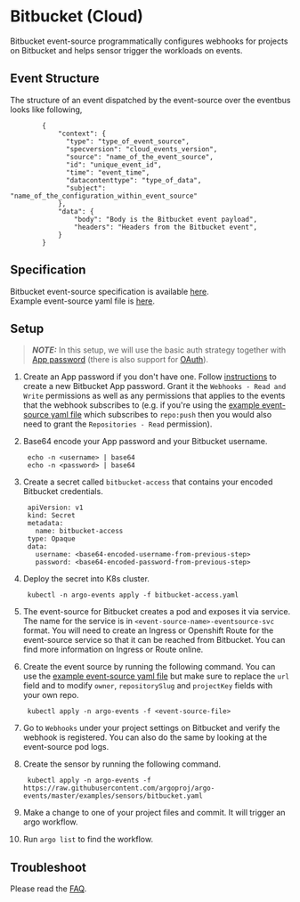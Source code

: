 # Bitbucket (Cloud)

Bitbucket event-source programmatically configures webhooks for projects on Bitbucket and helps sensor trigger the workloads on events.

## Event Structure

The structure of an event dispatched by the event-source over the eventbus looks like following,

            {
                "context": {
                  "type": "type_of_event_source",
                  "specversion": "cloud_events_version",
                  "source": "name_of_the_event_source",
                  "id": "unique_event_id",
                  "time": "event_time",
                  "datacontenttype": "type_of_data",
                  "subject": "name_of_the_configuration_within_event_source"
                },
                "data": {
                  	"body": "Body is the Bitbucket event payload",
                  	"headers": "Headers from the Bitbucket event",
                }
            }

## Specification

Bitbucket event-source specification is available [here](https://github.com/argoproj/argo-events/blob/master/api/event-source.md#bitbucketeventsource). <br />
Example event-source yaml file is [here](https://github.com/argoproj/argo-events/blob/master/examples/event-sources/bitbucket.yaml).

## Setup

> **_NOTE:_** In this setup, we will use the basic auth strategy together with [App password](https://support.atlassian.com/bitbucket-cloud/docs/app-passwords/) (there is also support for [OAuth](https://support.atlassian.com/bitbucket-cloud/docs/use-oauth-on-bitbucket-cloud/)). 

1. Create an App password if you don't have one. Follow [instructions](https://support.atlassian.com/bitbucket-cloud/docs/app-passwords/) to create a new Bitbucket App password.
   Grant it the `Webhooks - Read and Write` permissions as well as any permissions that applies to the events that the webhook subscribes to (e.g. if you're using the [example event-source yaml file](https://github.com/argoproj/argo-events/blob/master/examples/event-sources/bitbucket.yaml) which subscribes to `repo:push` then you would also need to grant the `Repositories - Read` permission). 

1. Base64 encode your App password and your Bitbucket username.

        echo -n <username> | base64
        echo -n <password> | base64

1. Create a secret called `bitbucket-access` that contains your encoded Bitbucket credentials.

        apiVersion: v1
        kind: Secret
        metadata:
          name: bitbucket-access
        type: Opaque
        data:
          username: <base64-encoded-username-from-previous-step>
          password: <base64-encoded-password-from-previous-step>

1. Deploy the secret into K8s cluster.

        kubectl -n argo-events apply -f bitbucket-access.yaml

1. The event-source for Bitbucket creates a pod and exposes it via service.
   The name for the service is in `<event-source-name>-eventsource-svc` format.
   You will need to create an Ingress or Openshift Route for the event-source service so that it can be reached from Bitbucket.
   You can find more information on Ingress or Route online.

1. Create the event source by running the following command. You can use the [example event-source yaml file](https://github.com/argoproj/argo-events/blob/master/examples/event-sources/bitbucket.yaml) but make sure to replace the `url` field and to modify `owner`, `repositorySlug` and `projectKey` fields with your own repo.
   
        kubectl apply -n argo-events -f <event-source-file>

1. Go to `Webhooks` under your project settings on Bitbucket and verify the webhook is registered. You can also do the same by looking at the event-source pod logs.

1. Create the sensor by running the following command.

        kubectl apply -n argo-events -f https://raw.githubusercontent.com/argoproj/argo-events/master/examples/sensors/bitbucket.yaml

1. Make a change to one of your project files and commit. It will trigger an argo workflow.

1. Run `argo list` to find the workflow. 

## Troubleshoot
Please read the [FAQ](https://argoproj.github.io/argo-events/FAQ/).
